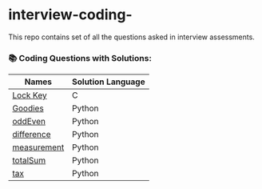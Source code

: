 # interview-coding-
This repo contains set of all the questions asked in interview assessments.    

###  📚 Coding Questions with Solutions:    
|Names|Solution Language|
|-----|-----------------|
|[Lock Key](https://github.com/jelonmusk/interview-coding-/blob/main/lock_key.txt)| C |      
|[Goodies](https://github.com/jelonmusk/interview-coding-/blob/main/goodies.txt) | Python |   
|[oddEven](https://github.com/jelonmusk/interview-coding-/blob/main/oddEven.txt) | Python |   
|[difference](https://github.com/jelonmusk/interview-coding-/blob/main/difference.txt) | Python |   
|[measurement](https://github.com/jelonmusk/interview-coding-/blob/main/measurement.txt) | Python | 
|[totalSum](https://github.com/jelonmusk/interview-coding-/blob/main/totalSum.txt) | Python | 
|[tax](https://github.com/jelonmusk/interview-coding-/blob/main/tax.txt) | Python |     


